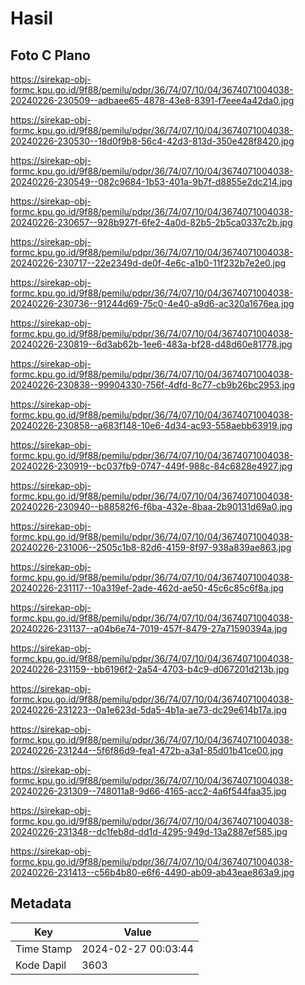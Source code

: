 # Hasil

## Foto C Plano

https://sirekap-obj-formc.kpu.go.id/9f88/pemilu/pdpr/36/74/07/10/04/3674071004038-20240226-230509--adbaee65-4878-43e8-8391-f7eee4a42da0.jpg

https://sirekap-obj-formc.kpu.go.id/9f88/pemilu/pdpr/36/74/07/10/04/3674071004038-20240226-230530--18d0f9b8-56c4-42d3-813d-350e428f8420.jpg

https://sirekap-obj-formc.kpu.go.id/9f88/pemilu/pdpr/36/74/07/10/04/3674071004038-20240226-230549--082c9684-1b53-401a-9b7f-d8855e2dc214.jpg

https://sirekap-obj-formc.kpu.go.id/9f88/pemilu/pdpr/36/74/07/10/04/3674071004038-20240226-230657--928b927f-6fe2-4a0d-82b5-2b5ca0337c2b.jpg

https://sirekap-obj-formc.kpu.go.id/9f88/pemilu/pdpr/36/74/07/10/04/3674071004038-20240226-230717--22e2349d-de0f-4e6c-a1b0-11f232b7e2e0.jpg

https://sirekap-obj-formc.kpu.go.id/9f88/pemilu/pdpr/36/74/07/10/04/3674071004038-20240226-230736--91244d69-75c0-4e40-a9d6-ac320a1676ea.jpg

https://sirekap-obj-formc.kpu.go.id/9f88/pemilu/pdpr/36/74/07/10/04/3674071004038-20240226-230819--6d3ab62b-1ee6-483a-bf28-d48d60e81778.jpg

https://sirekap-obj-formc.kpu.go.id/9f88/pemilu/pdpr/36/74/07/10/04/3674071004038-20240226-230838--99904330-756f-4dfd-8c77-cb9b26bc2953.jpg

https://sirekap-obj-formc.kpu.go.id/9f88/pemilu/pdpr/36/74/07/10/04/3674071004038-20240226-230858--a683f148-10e6-4d34-ac93-558aebb63919.jpg

https://sirekap-obj-formc.kpu.go.id/9f88/pemilu/pdpr/36/74/07/10/04/3674071004038-20240226-230919--bc037fb9-0747-449f-988c-84c6828e4927.jpg

https://sirekap-obj-formc.kpu.go.id/9f88/pemilu/pdpr/36/74/07/10/04/3674071004038-20240226-230940--b88582f6-f6ba-432e-8baa-2b90131d69a0.jpg

https://sirekap-obj-formc.kpu.go.id/9f88/pemilu/pdpr/36/74/07/10/04/3674071004038-20240226-231006--2505c1b8-82d6-4159-8f97-938a839ae863.jpg

https://sirekap-obj-formc.kpu.go.id/9f88/pemilu/pdpr/36/74/07/10/04/3674071004038-20240226-231117--10a319ef-2ade-462d-ae50-45c6c85c6f8a.jpg

https://sirekap-obj-formc.kpu.go.id/9f88/pemilu/pdpr/36/74/07/10/04/3674071004038-20240226-231137--a04b6e74-7019-457f-8479-27a71590394a.jpg

https://sirekap-obj-formc.kpu.go.id/9f88/pemilu/pdpr/36/74/07/10/04/3674071004038-20240226-231159--bb6196f2-2a54-4703-b4c9-d067201d213b.jpg

https://sirekap-obj-formc.kpu.go.id/9f88/pemilu/pdpr/36/74/07/10/04/3674071004038-20240226-231223--0a1e623d-5da5-4b1a-ae73-dc29e614b17a.jpg

https://sirekap-obj-formc.kpu.go.id/9f88/pemilu/pdpr/36/74/07/10/04/3674071004038-20240226-231244--5f6f86d9-fea1-472b-a3a1-85d01b41ce00.jpg

https://sirekap-obj-formc.kpu.go.id/9f88/pemilu/pdpr/36/74/07/10/04/3674071004038-20240226-231309--748011a8-9d66-4165-acc2-4a6f544faa35.jpg

https://sirekap-obj-formc.kpu.go.id/9f88/pemilu/pdpr/36/74/07/10/04/3674071004038-20240226-231348--dc1feb8d-dd1d-4295-949d-13a2887ef585.jpg

https://sirekap-obj-formc.kpu.go.id/9f88/pemilu/pdpr/36/74/07/10/04/3674071004038-20240226-231413--c56b4b80-e6f6-4490-ab09-ab43eae863a9.jpg


## Metadata

| Key        | Value               |
| ---------- | ------------------- |
| Time Stamp | 2024-02-27 00:03:44 |
| Kode Dapil | 3603                |



